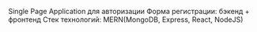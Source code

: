 Single Page Application для авторизации
Форма регистрации: бэкенд + фронтенд
Стек технологий: MERN(MongoDB, Express, React, NodeJS)
